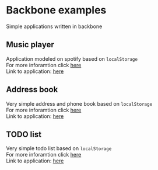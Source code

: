 # Backbone examples
Simple applications written in backbone

## Music player
Application modeled on spotify based on `localStorage`<br>
For more inforamtion click [here](https://github.com/mkamosz/backbone/tree/master/music)<br>
Link to application: [here](http://kamosz.pl/backbone/music/)

## Address book
Very simple address and phone book based on `localStorage`<br>
For more inforamtion click [here](https://github.com/mkamosz/backbone/tree/master/book)<br>
Link to application: [here](http://kamosz.pl/backbone/book/)

## TODO list
Very simple todo list based on `localStorage`<br>
For more inforamtion click [here](https://github.com/mkamosz/backbone/tree/master/todo)<br>
Link to application: [here](http://kamosz.pl/backbone/todo/)



